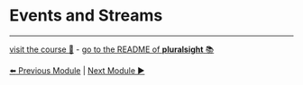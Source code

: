 Events and Streams
==================

***
[visit the course :rocket:](http://www.pluralsight.com/courses/node-intro) - [go to the README of **pluralsight** :books:](../README.md)

[:arrow_left: Previous Module](modules_require_npm.md) | [Next Module :arrow_forward:](local_system.md)
